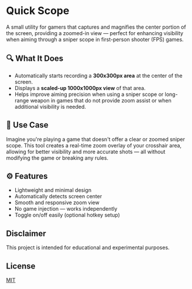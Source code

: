 # Quick Scope

A small utility for gamers that captures and magnifies the center portion of the screen, providing a zoomed-in view — perfect for enhancing visibility when aiming through a sniper scope in first-person shooter (FPS) games.

## 🔍 What It Does

- Automatically starts recording a **300x300px area** at the center of the screen.
- Displays a **scaled-up 1000x1000px view** of that area.
- Helps improve aiming precision when using a sniper scope or long-range weapon in games that do not provide zoom assist or when additional visibility is needed.

## 🎯 Use Case

Imagine you're playing a game that doesn't offer a clear or zoomed sniper scope. This tool creates a real-time zoom overlay of your crosshair area, allowing for better visibility and more accurate shots — all without modifying the game or breaking any rules.

## ⚙️ Features

- Lightweight and minimal design
- Automatically detects screen center
- Smooth and responsive zoom view
- No game injection — works independently
- Toggle on/off easily (optional hotkey setup)

## Disclaimer

This project is intended for educational and experimental purposes.

## License

[MIT](LICENSE)
